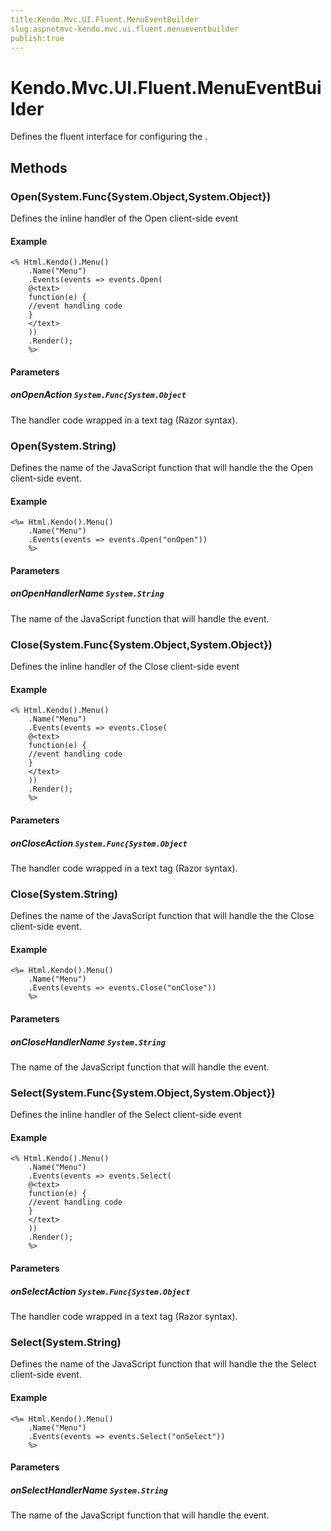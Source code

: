```yaml
---
title:Kendo.Mvc.UI.Fluent.MenuEventBuilder
slug:aspnetmvc-kendo.mvc.ui.fluent.menueventbuilder
publish:true
---
```


# Kendo.Mvc.UI.Fluent.MenuEventBuilder

Defines the fluent interface for configuring the .

## Methods

### Open(System.Func{System.Object,System.Object})
Defines the inline handler of the Open client-side event

#### Example
    <% Html.Kendo().Menu()
        .Name("Menu")
        .Events(events => events.Open(
        @<text>
        function(e) {
        //event handling code
        }
        </text>
        ))
        .Render();
        %>

#### Parameters

##### onOpenAction `System.Func{System.Object`
The handler code wrapped in a text tag (Razor syntax).

### Open(System.String)
Defines the name of the JavaScript function that will handle the the Open client-side event.

#### Example
    <%= Html.Kendo().Menu()
        .Name("Menu")
        .Events(events => events.Open("onOpen"))
        %>

#### Parameters

##### onOpenHandlerName `System.String`
The name of the JavaScript function that will handle the event.

### Close(System.Func{System.Object,System.Object})
Defines the inline handler of the Close client-side event

#### Example
    <% Html.Kendo().Menu()
        .Name("Menu")
        .Events(events => events.Close(
        @<text>
        function(e) {
        //event handling code
        }
        </text>
        ))
        .Render();
        %>

#### Parameters

##### onCloseAction `System.Func{System.Object`
The handler code wrapped in a text tag (Razor syntax).

### Close(System.String)
Defines the name of the JavaScript function that will handle the the Close client-side event.

#### Example
    <%= Html.Kendo().Menu()
        .Name("Menu")
        .Events(events => events.Close("onClose"))
        %>

#### Parameters

##### onCloseHandlerName `System.String`
The name of the JavaScript function that will handle the event.

### Select(System.Func{System.Object,System.Object})
Defines the inline handler of the Select client-side event

#### Example
    <% Html.Kendo().Menu()
        .Name("Menu")
        .Events(events => events.Select(
        @<text>
        function(e) {
        //event handling code
        }
        </text>
        ))
        .Render();
        %>

#### Parameters

##### onSelectAction `System.Func{System.Object`
The handler code wrapped in a text tag (Razor syntax).

### Select(System.String)
Defines the name of the JavaScript function that will handle the the Select client-side event.

#### Example
    <%= Html.Kendo().Menu()
        .Name("Menu")
        .Events(events => events.Select("onSelect"))
        %>

#### Parameters

##### onSelectHandlerName `System.String`
The name of the JavaScript function that will handle the event.